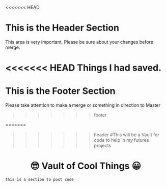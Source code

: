 <<<<<<< HEAD
# This is the Header Section

This area is very important, Please be sure about your changes before merge.


<<<<<<< HEAD
Things I had saved.
=======
# This is the Footer Section

Please take attention to make a merge or something in direction to Master


>>>>>>> footer


=======
>>>>>>> header
#This will be a Vault for code to help in my futures projects

<h1 align="center">&#128526; Vault of Cool Things &#128512; </h1>


 
 



 
 
 ```
 this is a section to post code
